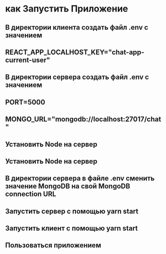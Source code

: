 # как Запустить Приложение

## В директории клиента создать файл .env c значением  
## REACT_APP_LOCALHOST_KEY="chat-app-current-user" 

## В директории сервера создать файл .env с значением 
## PORT=5000 
## MONGO_URL="mongodb://localhost:27017/chat"

## Установить Node на сервер

## Установить Node на сервер

## В директории сервера в файле .env сменить значение MongoDB на свой MongoDB connection URL

## Запустить сервер с помощью yarn start

## Запустить клиент с помощью yarn start

## Пользоваться приложением
